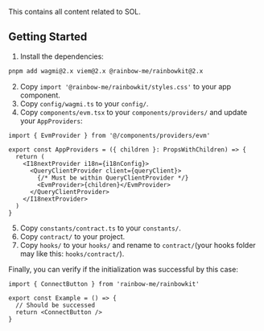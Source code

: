 This contains all content related to SOL.

## Getting Started

1. Install the dependencies:

```bash
pnpm add wagmi@2.x viem@2.x @rainbow-me/rainbowkit@2.x
```

2. Copy `import '@rainbow-me/rainbowkit/styles.css'` to your app component.
3. Copy `config/wagmi.ts` to your `config/`.
4. Copy `components/evm.tsx` to your `components/providers/` and update your `AppProviders`:

```tsx
import { EvmProvider } from '@/components/providers/evm'

export const AppProviders = ({ children }: PropsWithChildren) => {
  return (
    <I18nextProvider i18n={i18nConfig}>
      <QueryClientProvider client={queryClient}>
        {/* Must be within QueryClientProvider */}
        <EvmProvider>{children}</EvmProvider>
      </QueryClientProvider>
    </I18nextProvider>
  )
}
```

5. Copy `constants/contract.ts` to your `constants/`.
6. Copy `contract/` to your project.
7. Copy `hooks/` to your `hooks/` and rename to `contract/`(your hooks folder may like this: `hooks/contract/`).

Finally, you can verify if the initialization was successful by this case:

```tsx
import { ConnectButton } from 'rainbow-me/rainbowkit'

export const Example = () => {
  // Should be successed
  return <ConnectButton />
}
```

